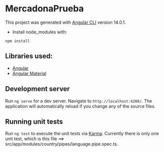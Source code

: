 # MercadonaPrueba

This project was generated with [Angular CLI](https://github.com/angular/angular-cli) version 14.0.1.

- Install node_modules with:

```code
npm install
```

## Libraries used:

- [Angular](https://angular.io/)
- [Angular Material](https://material.angular.io/)

## Development server

Run `ng serve` for a dev server. Navigate to `http://localhost:4200/`. The application will automatically reload if you change any of the source files.

## Running unit tests

Run `ng test` to execute the unit tests via [Karma](https://karma-runner.github.io).
Currently there is only one unit test, which is this file ==> src/app/modules/country/pipes/language.pipe.spec.ts.
